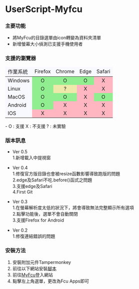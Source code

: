 # UserScript-Myfcu

### 主要功能

- 將MyFcu的目錄選單由icon轉變為資料夾清單
- 新增螢幕大小偵測已支援手機使用者

### 支援的瀏覽器

<table><thead><td bgcolor=GhostWhite> 作業系統</td><td bgcolor=GhostWhite>  Firefox </td><td bgcolor=GhostWhite>  Chrome </td><td bgcolor=GhostWhite>  Edge </td><td bgcolor=GhostWhite>  Safari </td></thead><tr><td bgcolor=GhostWhite> Windows</td><td bgcolor=LightGreen ><center>O</center></td><td bgcolor=LightGreen ><center>O</center></td><td bgcolor=LightGreen ><center>O</center></td><td bgcolor=LightPink ><center>X</center></td></tr><tr ><td bgcolor=GhostWhite>Linux</td><td bgcolor=LightGreen ><center>O</center></td><td bgcolor=PaleGoldenRod ><center>?</center></td><td bgcolor=LightPink><center>X</center></td><td bgcolor=LightPink ><center>X</center></td></tr><tr ><td bgcolor=GhostWhite>MacOS</td><td bgcolor=LightGreen ><center>O</center></td><td bgcolor=LightGreen ><center>O</center></td><td bgcolor=LightPink><center>X</center></td><td bgcolor=LightGreen ><center>O</center></td></tr><tr ><td bgcolor=GhostWhite>Android</td><td bgcolor=LightGreen ><center>O</center></td><td bgcolor=LightPink ><center>X</center></td><td bgcolor=LightPink><center>X</center></td><td bgcolor=LightPink ><center>X</center></td><tr ><td bgcolor=GhostWhite>IOS</td><td bgcolor=LightPink ><center>X</center></td><td bgcolor=LightPink ><center>X</center></td><td bgcolor=LightPink><center>X</center></td><td bgcolor=LightPink ><center>X</center></td></tr></table>
- O : 支援    X : 不支援  ? : 未實驗 

### 版本訊息
  
- Ver 0.5  
1.新增載入中提視窗

- Ver 0.4  
1.修復官方版目錄也會被resize函數影響導致跑版的問題  
2.edge及Safari不吃.before()函式之問題  
3.支援edge及Safari  
4.First Git  
  
- Ver 0.3  
1.在螢幕解析度太低的狀況下，將會導致無法完整顯示所有選項  
2.點擊功能後，選單不會自動關閉  
3.支援Firefox for Android  
  
- Ver 0.2  
1.修復連結錯誤的問題  
  
### 安裝方法  
  
1. 安裝附加元件Tampermonkey  
2. 前往以下網站安裝[腳本](http://nicky.esy.es/UserScript/Myfcu.user.js)  
3. 前往[MyFcu](http://myfcu.fcu.edu.tw)登入網站  
4. 點擊左上角選單，更改為Fcu Apps即可